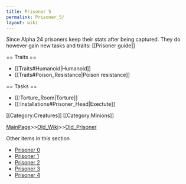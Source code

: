 ```yaml
---
title: Prisoner 5
permalink: Prisoner_5/
layout: wiki
---
```

Since Alpha 24 prisoners keep their stats after being captured. They do however gain new tasks and traits:
[[Prisoner guide]]

== Traits ==
* [[Traits#Humanoid|Humanoid]]
* [[Traits#Poison_Resistance|Poison resistance]]

== Tasks ==
* [[:Torture_Room|Torture]]
* [[:Installations#Prisoner_Head|Exectute]]

[[Category:Creatures]]
[[Category:Minions]]

[MainPage](/keeperrl_wiki/ "wikilink")>>[Old_Wiki](/keeperrl_wiki/Old_Wiki "wikilink")>>[Old_Prisoner](/keeperrl_wiki/Old_Prisoner "wikilink")

Other items in this section
-    [Prisoner 0](/keeperrl_wiki/Prisoner_0 "wikilink")
-    [Prisoner 1](/keeperrl_wiki/Prisoner_1 "wikilink")
-    [Prisoner 2](/keeperrl_wiki/Prisoner_2 "wikilink")
-    [Prisoner 3](/keeperrl_wiki/Prisoner_3 "wikilink")
-    [Prisoner 4](/keeperrl_wiki/Prisoner_4 "wikilink")
